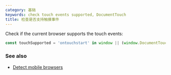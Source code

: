 ```yaml
---
category: 基础
keywords: check touch events supported, DocumentTouch
title: 检查是否支持触摸事件
---
```


Check if the current browser supports the touch events:

```js
const touchSupported = 'ontouchstart' in window || (window.DocumentTouch && document instanceof DocumentTouch);
```

### See also

-   [Detect mobile browsers](/detect-mobile-browsers)
